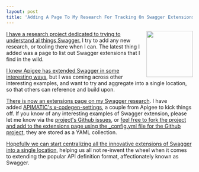 ```yaml
---
layout: post
title: 'Adding A Page To My Research For Tracking On Swagger Extensions'
---
```

<p><a href="http://swagger.io/"><img src="https://s3.amazonaws.com/kinlane-productions/api-evangelist/swagger/bw-swagger-round.png" alt="" width="125" align="right" /></a></p>
<p><a href="http://swagger.apievangelist.com">I have a research project dedicated to trying to understand al things Swagger.</a> I try to add any new research, or tooling there when I can. The latest thing I added was a page to list out Swagger extensions that I find in the wild.</p>
<p><a href="http://apievangelist.com/2015/03/12/crafting-exactly-the-api-definition-you-need-with-swagger-vendor-extensions/">I knew Apigee has extended Swagger in some interesting ways</a>, but I was coming across other interesting examples, and want to try and aggregate into a single location, so that others can reference and build upon.&nbsp;</p>
<p><a href="http://swagger.apievangelist.com/extensions/index.html">There is now an extensions page on my Swagger research</a>. I have added&nbsp;<a href="https://apimatic.io/blog/post/swagger-2-0-extension-for-code-generation-settings">APIMATIC's&nbsp;x-codegen-settings</a>, a couple from&nbsp;Apigee to kick things off. If you know of any interesting examples of Swagger extension, please let me know via the <a href="https://github.com/kinlane/swagger/issues">project's Github issues</a>, or <a href="https://github.com/kinlane/swagger">feel free to fork the project and add to the extensions page using the _config.yml file for the Github project</a>, they are stored as a YAML collection.</p>
<p><a href="http://swagger.apievangelist.com/extensions/index.html">Hopefully we can start centralizing all the innovative extensions of Swagger into a single location</a>, helping us all not re-invent the wheel when it comes to extending the popular API definition format, affectionately known as Swagger.</p>